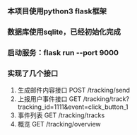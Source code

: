 ### 本项目使用python3 flask框架

### 数据库使用sqlite，已经初始化完成

### 启动服务：flask run --port 9000

### 实现了几个接口

1. 生成邮件内容接口 POST /tracking/send
2. 上报用户事件接口 GET /tracking/track?tracking_id=1111&event=click_button_1
3. 事件列表 GET /tracking/tracks
4. 概览 GET /tracking/overview

